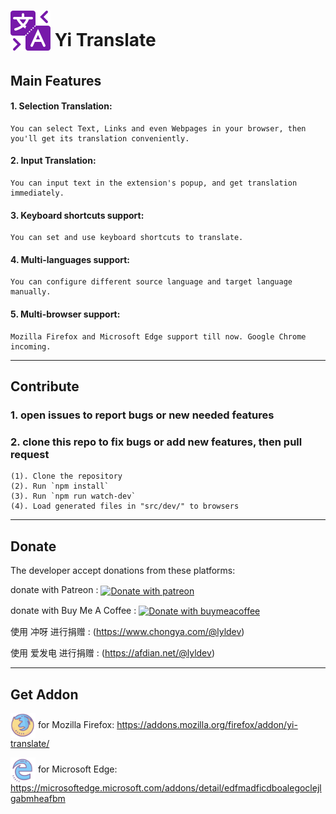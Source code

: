 # <sub><img src="src/icons/128.png" width=64px height=64px></sub> Yi Translate

## Main Features

#### 1. Selection Translation:
    You can select Text, Links and even Webpages in your browser, then you'll get its translation conveniently.
#### 2. Input Translation:
    You can input text in the extension's popup, and get translation immediately.
#### 3. Keyboard shortcuts support:
    You can set and use keyboard shortcuts to translate.
#### 4. Multi-languages support:
    You can configure different source language and target language manually.
#### 5. Multi-browser support:
    Mozilla Firefox and Microsoft Edge support till now. Google Chrome incoming.

---

## Contribute

### 1. open issues to report bugs or new needed features

### 2. clone this repo to fix bugs or add new features, then pull request

    (1). Clone the repository 
    (2). Run `npm install`
    (3). Run `npm run watch-dev`
    (4). Load generated files in "src/dev/" to browsers

---

## Donate

The developer accept donations from these platforms:

donate with Patreon : 
[<img
    src="https://c5.patreon.com/external/logo/become_a_patron_button.png" alt="Donate with patreon"
    height="38px" width="162px" align="center"
/>](https://www.patreon.com/lyldev)

donate with Buy Me A Coffee : 
[<img
    src="https://cdn.buymeacoffee.com/buttons/arial-violet.png" alt="Donate with buymeacoffee"
    height="38px" width="162px" align="center"
/>](https://www.buymeacoffee.com/lyldev)

使用 冲呀 进行捐赠 : (https://www.chongya.com/@lyldev)

使用 爱发电 进行捐赠 : (https://afdian.net/@lyldev)

---

## Get Addon

[<img src="other\browser-icons\firefox-100.png" width="40" height="40" align="center" alt="for Firefox">](https://addons.mozilla.org/firefox/addon/yi-translate/)    for Mozilla Firefox: https://addons.mozilla.org/firefox/addon/yi-translate/

[<img src="other\browser-icons\edge-100.png" width="40" height="40" align="center" alt="for Firefox">](https://microsoftedge.microsoft.com/addons/detail/edfmadficdboalegoclejlgabmheafbm)    for Microsoft Edge: https://microsoftedge.microsoft.com/addons/detail/edfmadficdboalegoclejlgabmheafbm